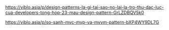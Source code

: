 https://viblo.asia/p/design-patterns-la-gi-tai-sao-no-lai-la-tro-thu-dac-luc-cua-developers-tong-hop-23-mau-design-pattern-GrLZDBQV5k0

https://viblo.asia/p/so-sanh-mvc-mvp-va-mvvm-pattern-bXP4WY9DL7G
